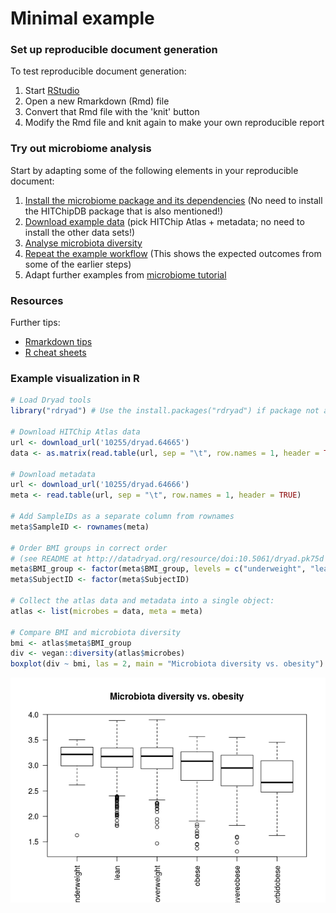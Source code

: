 <!--
  %\VignetteEngine{knitr::rmarkdown}
  %\VignetteIndexEntry{Project Template}
  %\usepackage[utf8]{inputenc}
-->
Minimal example
===============

### Set up reproducible document generation

To test reproducible document generation:

1.  Start [RStudio](http://www.rstudio.com/)
2.  Open a new Rmarkdown (Rmd) file
3.  Convert that Rmd file with the 'knit' button
4.  Modify the Rmd file and knit again to make your own reproducible report

### Try out microbiome analysis

Start by adapting some of the following elements in your reproducible document:

1.  [Install the microbiome package and its dependencies](Installation.md) (No need to install the HITChipDB package that is also mentioned!)
2.  [Download example data](Data.md) (pick HITChip Atlas + metadata; no need to install the other data sets!)
3.  [Analyse microbiota diversity](Diversity.md)
4.  [Repeat the example workflow](Atlas.md) (This shows the expected outcomes from some of the earlier steps)
5.  Adapt further examples from [microbiome tutorial](https://github.com/microbiome/microbiome/blob/master/vignettes/vignette.md)

### Resources

Further tips:

-   [Rmarkdown tips](http://rmarkdown.rstudio.com/)
-   [R cheat sheets](http://devcheatsheet.com/tag/r/)

### Example visualization in R

``` r
# Load Dryad tools
library("rdryad") # Use the install.packages("rdryad") if package not available

# Download HITChip Atlas data
url <- download_url('10255/dryad.64665')
data <- as.matrix(read.table(url, sep = "\t", row.names = 1, header = TRUE))

# Download metadata
url <- download_url('10255/dryad.64666')
meta <- read.table(url, sep = "\t", row.names = 1, header = TRUE)

# Add SampleIDs as a separate column from rownames
meta$SampleID <- rownames(meta)

# Order BMI groups in correct order
# (see README at http://datadryad.org/resource/doi:10.5061/dryad.pk75d for details)
meta$BMI_group <- factor(meta$BMI_group, levels = c("underweight", "lean", "overweight", "obese", "severeobese", "morbidobese"))
meta$SubjectID <- factor(meta$SubjectID)

# Collect the atlas data and metadata into a single object:
atlas <- list(microbes = data, meta = meta)

# Compare BMI and microbiota diversity
bmi <- atlas$meta$BMI_group
div <- vegan::diversity(atlas$microbes)
boxplot(div ~ bmi, las = 2, main = "Microbiota diversity vs. obesity")
```

![](figure/example-1.png)
